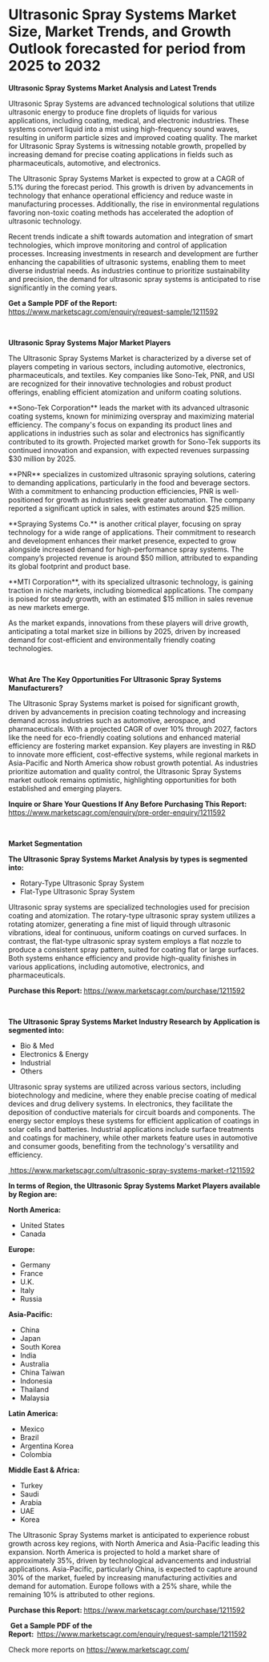 <p><h1>Ultrasonic Spray Systems Market Size, Market Trends, and Growth Outlook forecasted for period from 2025 to 2032</h1></p><p><strong>Ultrasonic Spray Systems Market Analysis and Latest Trends</strong></p>
<p><p>Ultrasonic Spray Systems are advanced technological solutions that utilize ultrasonic energy to produce fine droplets of liquids for various applications, including coating, medical, and electronic industries. These systems convert liquid into a mist using high-frequency sound waves, resulting in uniform particle sizes and improved coating quality. The market for Ultrasonic Spray Systems is witnessing notable growth, propelled by increasing demand for precise coating applications in fields such as pharmaceuticals, automotive, and electronics.</p><p>The Ultrasonic Spray Systems Market is expected to grow at a CAGR of 5.1% during the forecast period. This growth is driven by advancements in technology that enhance operational efficiency and reduce waste in manufacturing processes. Additionally, the rise in environmental regulations favoring non-toxic coating methods has accelerated the adoption of ultrasonic technology. </p><p>Recent trends indicate a shift towards automation and integration of smart technologies, which improve monitoring and control of application processes. Increasing investments in research and development are further enhancing the capabilities of ultrasonic systems, enabling them to meet diverse industrial needs. As industries continue to prioritize sustainability and precision, the demand for ultrasonic spray systems is anticipated to rise significantly in the coming years.</p></p>
<p><strong>Get a Sample PDF of the Report:&nbsp;</strong> <a href="https://www.marketscagr.com/enquiry/request-sample/1211592?utm_campaign=3504&utm_medium=2&utm_source=Github&utm_content=ia&utm_term=24032025&utm_id=ultrasonic-spray-systems">https://www.marketscagr.com/enquiry/request-sample/1211592</a></p>
<p>&nbsp;</p>
<p><strong>Ultrasonic Spray Systems Major Market Players</strong></p>
<p><p>The Ultrasonic Spray Systems Market is characterized by a diverse set of players competing in various sectors, including automotive, electronics, pharmaceuticals, and textiles. Key companies like Sono-Tek, PNR, and USI are recognized for their innovative technologies and robust product offerings, enabling efficient atomization and uniform coating solutions.</p><p>**Sono-Tek Corporation** leads the market with its advanced ultrasonic coating systems, known for minimizing overspray and maximizing material efficiency. The company's focus on expanding its product lines and applications in industries such as solar and electronics has significantly contributed to its growth. Projected market growth for Sono-Tek supports its continued innovation and expansion, with expected revenues surpassing $30 million by 2025.</p><p>**PNR** specializes in customized ultrasonic spraying solutions, catering to demanding applications, particularly in the food and beverage sectors. With a commitment to enhancing production efficiencies, PNR is well-positioned for growth as industries seek greater automation. The company reported a significant uptick in sales, with estimates around $25 million.</p><p>**Spraying Systems Co.** is another critical player, focusing on spray technology for a wide range of applications. Their commitment to research and development enhances their market presence, expected to grow alongside increased demand for high-performance spray systems. The company’s projected revenue is around $50 million, attributed to expanding its global footprint and product base.</p><p>**MTI Corporation**, with its specialized ultrasonic technology, is gaining traction in niche markets, including biomedical applications. The company is poised for steady growth, with an estimated $15 million in sales revenue as new markets emerge.</p><p>As the market expands, innovations from these players will drive growth, anticipating a total market size in billions by 2025, driven by increased demand for cost-efficient and environmentally friendly coating technologies.</p></p>
<p>&nbsp;</p>
<p><strong>What Are The Key Opportunities For Ultrasonic Spray Systems Manufacturers?</strong></p>
<p><p>The Ultrasonic Spray Systems market is poised for significant growth, driven by advancements in precision coating technology and increasing demand across industries such as automotive, aerospace, and pharmaceuticals. With a projected CAGR of over 10% through 2027, factors like the need for eco-friendly coating solutions and enhanced material efficiency are fostering market expansion. Key players are investing in R&D to innovate more efficient, cost-effective systems, while regional markets in Asia-Pacific and North America show robust growth potential. As industries prioritize automation and quality control, the Ultrasonic Spray Systems market outlook remains optimistic, highlighting opportunities for both established and emerging players.</p></p>
<p><strong>Inquire or Share Your Questions If Any Before Purchasing This Report:</strong> <a href="https://www.marketscagr.com/enquiry/pre-order-enquiry/1211592?utm_campaign=3504&utm_medium=2&utm_source=Github&utm_content=ia&utm_term=24032025&utm_id=ultrasonic-spray-systems">https://www.marketscagr.com/enquiry/pre-order-enquiry/1211592</a></p>
<p>&nbsp;</p>
<p><strong>Market Segmentation</strong></p>
<p><strong>The Ultrasonic Spray Systems Market Analysis by types is segmented into:</strong></p>
<p><ul><li>Rotary-Type Ultrasonic Spray System</li><li>Flat-Type Ultrasonic Spray System</li></ul></p>
<p><p>Ultrasonic spray systems are specialized technologies used for precision coating and atomization. The rotary-type ultrasonic spray system utilizes a rotating atomizer, generating a fine mist of liquid through ultrasonic vibrations, ideal for continuous, uniform coatings on curved surfaces. In contrast, the flat-type ultrasonic spray system employs a flat nozzle to produce a consistent spray pattern, suited for coating flat or large surfaces. Both systems enhance efficiency and provide high-quality finishes in various applications, including automotive, electronics, and pharmaceuticals.</p></p>
<p><strong>Purchase this Report:&nbsp;</strong><a href="https://www.marketscagr.com/purchase/1211592?utm_campaign=3504&utm_medium=2&utm_source=Github&utm_content=ia&utm_term=24032025&utm_id=ultrasonic-spray-systems">https://www.marketscagr.com/purchase/1211592</a></p>
<p>&nbsp;</p>
<p><strong>The Ultrasonic Spray Systems Market Industry Research by Application is segmented into:</strong></p>
<p><ul><li>Bio & Med</li><li>Electronics & Energy</li><li>Industrial</li><li>Others</li></ul></p>
<p><p>Ultrasonic spray systems are utilized across various sectors, including biotechnology and medicine, where they enable precise coating of medical devices and drug delivery systems. In electronics, they facilitate the deposition of conductive materials for circuit boards and components. The energy sector employs these systems for efficient application of coatings in solar cells and batteries. Industrial applications include surface treatments and coatings for machinery, while other markets feature uses in automotive and consumer goods, benefiting from the technology's versatility and efficiency.</p></p>
<p><a href="https://www.marketscagr.com/ultrasonic-spray-systems-market-r1211592?utm_campaign=3504&utm_medium=2&utm_source=Github&utm_content=ia&utm_term=24032025&utm_id=ultrasonic-spray-systems">&nbsp;https://www.marketscagr.com/ultrasonic-spray-systems-market-r1211592</a></p>
<p><strong>In terms of Region, the Ultrasonic Spray Systems Market Players available by Region are:</strong></p>
<p>
    <p> <strong> North America: </strong>
        <ul>
            <li>United States</li>
            <li>Canada</li>
        </ul>
        </p> 
    <p> <strong> Europe: </strong>
        <ul>
            <li>Germany</li>
            <li>France</li>
            <li>U.K.</li>
            <li>Italy</li>
            <li>Russia</li>
        </ul>
        </p> 
    <p> <strong> Asia-Pacific: </strong>
        <ul>
            <li>China</li>
            <li>Japan</li>
            <li>South Korea</li>
            <li>India</li>
            <li>Australia</li>
            <li>China Taiwan</li>
            <li>Indonesia</li>
            <li>Thailand</li>
            <li>Malaysia</li>
        </ul>
        </p> 
    <p> <strong> Latin America: </strong>
        <ul>
            <li>Mexico</li>
            <li>Brazil</li>
            <li>Argentina Korea</li>
            <li>Colombia</li>
        </ul>
        </p> 
    <p> <strong> Middle East & Africa: </strong>
        <ul>
            <li>Turkey</li>
            <li>Saudi</li>
            <li>Arabia</li>
            <li>UAE</li>
            <li>Korea</li>
        </ul>
    </p>
    </p>
<p><p>The Ultrasonic Spray Systems market is anticipated to experience robust growth across key regions, with North America and Asia-Pacific leading this expansion. North America is projected to hold a market share of approximately 35%, driven by technological advancements and industrial applications. Asia-Pacific, particularly China, is expected to capture around 30% of the market, fueled by increasing manufacturing activities and demand for automation. Europe follows with a 25% share, while the remaining 10% is attributed to other regions.</p></p>
<p><strong>Purchase this Report: </strong><a href="https://www.marketscagr.com/purchase/1211592?utm_campaign=3504&utm_medium=2&utm_source=Github&utm_content=ia&utm_term=24032025&utm_id=ultrasonic-spray-systems">https://www.marketscagr.com/purchase/1211592</a></p>
<p>&nbsp;<strong>Get a Sample PDF of the Report:&nbsp;&nbsp;</strong><a href="https://www.marketscagr.com/enquiry/request-sample/1211592?utm_campaign=3504&utm_medium=2&utm_source=Github&utm_content=ia&utm_term=24032025&utm_id=ultrasonic-spray-systems">https://www.marketscagr.com/enquiry/request-sample/1211592</a></p>
<p><strong></strong></p>
<p>Check more reports on <a href="https://www.marketscagr.com/?utm_campaign=3504&utm_medium=2&utm_source=Github&utm_content=ia&utm_term=24032025&utm_id=ultrasonic-spray-systems">https://www.marketscagr.com/</a></p>